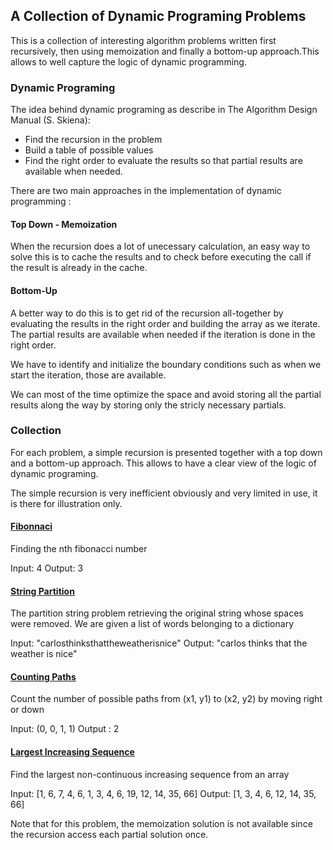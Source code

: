 ## A Collection of Dynamic Programing Problems
This is a collection of interesting algorithm problems written first recursively, then using memoization and finally a bottom-up approach.This allows to well capture the logic of dynamic programming.

### Dynamic Programing

The idea behind dynamic programing as describe in The Algorithm Design Manual (S. Skiena):
- Find the recursion in the problem
- Build a table of possible values
- Find the right order to evaluate the results so that partial results are available when needed.

There are two main approaches in the implementation of dynamic programming : 

#### Top Down - Memoization
When the recursion does a lot of unecessary calculation, an easy way to solve this is to cache the results and to check before executing the call if the result is already in the cache.

#### Bottom-Up
A better way to do this is to get rid of the recursion all-together by evaluating the results in the right order and building the array as we iterate. The partial results are available when needed if the iteration is done in the right order.

We have to identify and initialize the boundary conditions such as when we start the iteration, those are available.

We can most of the time optimize the space and avoid storing all the partial results along the way by storing only the stricly necessary partials. 


### Collection

For each problem, a simple recursion is presented together with a top down and a bottom-up approach. This allows to have a clear view of the logic of dynamic programing.

The simple recursion is very inefficient obviously and very limited in use, it is there for illustration only.

#### [Fibonnaci](https://github.com/tristanguigue/dynamic-programing/tree/master/fibonacci)
Finding the nth fibonacci number

Input: 4
Output: 3

#### [String Partition](https://github.com/tristanguigue/dynamic-programing/tree/master/partition_string)
The partition string problem retrieving the original string whose spaces were removed.
We are given a list of words belonging to a dictionary

Input: "carlosthinksthattheweatherisnice"
Output: "carlos thinks that the weather is nice"

#### [Counting Paths](https://github.com/tristanguigue/dynamic-programing/tree/master/count_path)
Count the number of possible paths from (x1, y1) to (x2, y2) by moving right or down

Input: (0, 0, 1, 1)
Output : 2

#### [Largest Increasing Sequence](https://github.com/tristanguigue/dynamic-programing/tree/master/increasing_sequence)
Find the largest non-continuous increasing sequence from an array

Input: [1, 6, 7, 4, 6, 1, 3, 4, 6, 19, 12, 14, 35, 66]
Output: [1, 3, 4, 6, 12, 14, 35, 66]

Note that for this problem, the memoization solution is not available since the recursion access each partial solution once.




